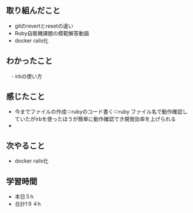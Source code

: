 
## 取り組んだこと
  - gitのrevertとresetの違い
  - Ruby自販機課題の模範解答動画
  - docker rails化
## わかったこと
　- irbの使い方

## 感じたこと
  - 今までファイルの作成⇨rubyのコード書く⇨ruby ファイル名で動作確認していたがirbを使ったほうが簡単に動作確認でき開発効率を上げられる
  - 
    


## 次やること
  - docker rails化
 

## 学習時間
  - 本日５h
  - 合計1９４h
